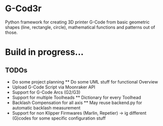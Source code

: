 # G-Cod3r
Python framework for creating 3D printer G-Code from basic geometric shapes (line, rectangle, circle), mathematical functions and patterns out of those.

# Build in progress...
## TODOs
* Do some project planning
** Do some UML stuff for functional Overview
* Upload G-Code Script via Moonraker API
* Support for G-Code Arcs (G2/G3)
* Support for multiple Toolheads
** Dictionary for every Toolhead
* Backlash Compensation for all axis
** May reuse backend.py for automatic backlash measurement
* Support for non Klipper Firmwares (Marlin, Repetier) -> ig different (G)codes for some specific configuration stuff

